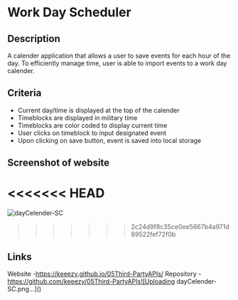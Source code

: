 # Work Day Scheduler

## Description
A calender application that allows a user to save events for each hour of the day.
To efficiently manage time, user is able to import events to a work day calender.

## Criteria 
- Current day/time is displayed at the top of the calender
- Timeblocks are displayed in military time
- Timeblocks are color coded to display current time
- User clicks on timeblock to input designated event
- Upon clicking on save button, event is saved into local storage

## Screenshot of website
<<<<<<< HEAD
=======
![dayCelender-SC](https://user-images.githubusercontent.com/99520179/164570076-34c90a81-1aad-4ce0-a9ed-815dd70f503f.png)
>>>>>>> 2c24d9f8c35ce0ee5667b4a971d89522fef72f0b


## Links
Website
-https://keeezy.github.io/05Third-PartyAPIs/
Repository
-https://github.com/keeezy/05Third-PartyAPIs![Uploading dayCelender-SC.png…]()
